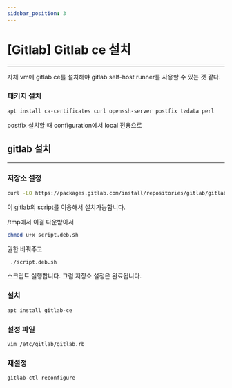```yaml
---
sidebar_position: 3
---
```


# [Gitlab] Gitlab ce 설치
---

자체 vm에 gitlab ce를 설치해야 gitlab self-host runner를 사용할 수 있는 것 같다.

### 패키지 설치

```bash
apt install ca-certificates curl openssh-server postfix tzdata perl
```

postfix 설치할 때 configuration에서 local 전용으로

## gitlab 설치
---


### 저장소 설정

```bash
curl -LO https://packages.gitlab.com/install/repositories/gitlab/gitlab-ce/script.deb.sh
```

이 gitlab의 script를 이용해서 설치가능합니다.

/tmp에서 이걸 다운받아서

```bash
chmod u+x script.deb.sh
```

권한 바꿔주고

```bash
 ./script.deb.sh 
```

스크립트 실행합니다. 그럼 저장소 설정은 완료됩니다.

### 설치

```bash
apt install gitlab-ce
```

### 설정 파일

```bash
vim /etc/gitlab/gitlab.rb
```

### 재설정

```bash
gitlab-ctl reconfigure
```